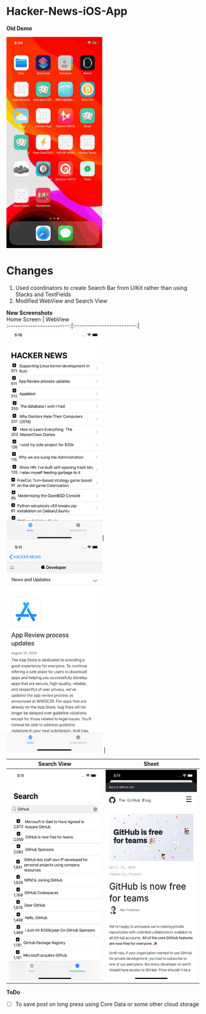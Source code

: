 # Hacker-News-iOS-App

**Old Demo** <br>


<img src="demo.gif" width="250" height="550" />


<h1> Changes </h1>
<ol>
   <li> Used coordinators to create Search Bar from UIKit rather than using Stacks and TextFields </li>
  <li> Modified WebView and Search View </li>
</ol>


**New Screenshots** <br>
Home Screen |        WebView      
:-------------------------:|:-------------------------:|
<img src="Images/sc_1.png" width="250" height="550" />|<img src="Images/sc_2.png" width="250" height="550" /> |


Search View |        Sheet      
:-------------------------:|:-------------------------:|
<img src="Images/sc_3.png" width="250" height="550" />|<img src="Images/sc_4.png" width="250" height="550" /> |



**ToDo**
- [ ] To save post on long press using Core Data or some other cloud storage
